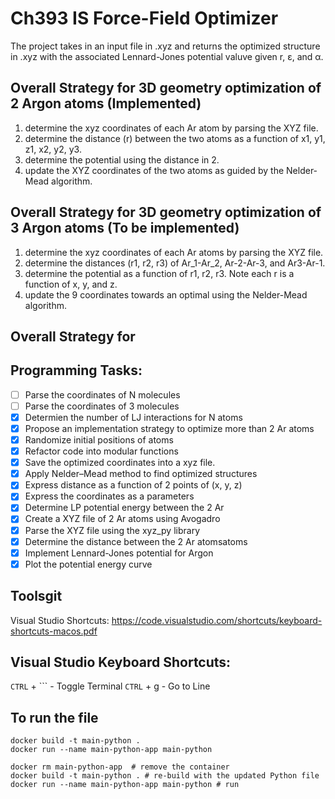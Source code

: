 # Ch393 IS Force-Field Optimizer 
The project takes in an input file in .xyz and returns the optimized structure in .xyz with the associated Lennard-Jones potential valuve given r, ε, and α.

## Overall Strategy for 3D geometry optimization of 2 Argon atoms (Implemented)
1.	determine the xyz coordinates of each Ar atom by parsing the XYZ file.
2.	determine the distance (r) between the two atoms as a function of x1, y1, z1, x2, y2, y3.
3.	determine the potential using the distance in 2.
4.	update the XYZ coordinates of the two atoms as guided by the Nelder-Mead algorithm.

## Overall Strategy for 3D geometry optimization of 3 Argon atoms (To be implemented)
1. determine the xyz coordinates of each Ar atoms by parsing the XYZ file.
2. determine the distances (r1, r2, r3) of Ar_1-Ar_2, Ar-2-Ar-3, and Ar3-Ar-1.
3. determine the potential as a function of r1, r2, r3. Note each r is a function of x, y, and z.
4. update the 9 coordinates towards an optimal using the Nelder-Mead algorithm.


## Overall Strategy for 

## Programming Tasks:
- [ ] Parse the coordinates of N molecules
- [ ] Parse the coordinates of 3 molecules
- [x] Determien the number of LJ interactions for N atoms
- [x] Propose an implementation strategy to optimize more than 2 Ar atoms
- [x] Randomize initial positions of atoms
- [x] Refactor code into modular functions
- [x] Save the optimized coordinates into a xyz file.
- [x] Apply Nelder–Mead method to find optimized structures
- [x] Express distance as a function of 2 points of (x, y, z)
- [x] Express the coordinates as a parameters
- [x] Determine LP potential energy between the 2 Ar 
- [x] Create a XYZ file of 2 Ar atoms using Avogadro
- [x] Parse the XYZ file using the xyz_py library
- [x] Determine the distance between the 2 Ar atomsatoms
- [x] Implement Lennard-Jones potential for Argon
- [x] Plot the potential energy curve

## Toolsgit
Visual Studio Shortcuts:
https://code.visualstudio.com/shortcuts/keyboard-shortcuts-macos.pdf

## Visual Studio Keyboard Shortcuts:
`CTRL` + ``` - Toggle Terminal
`CTRL` + g - Go to Line

## To run the file
```
docker build -t main-python .        
docker run --name main-python-app main-python
```

```
docker rm main-python-app  # remove the container
docker build -t main-python . # re-build with the updated Python file
docker run --name main-python-app main-python # run
```